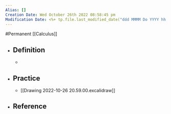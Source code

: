 ```yaml
---
Alias: []
Creation Date: Wed October 26th 2022 08:58:45 pm 
Modification Date: <%+ tp.file.last_modified_date("ddd MMMM Do YYYY hh:mm:ss a") %>
---
```

#Permanent [[Calculus]]

- ## Definition
	- 
- ## Practice
	- [[Drawing 2022-10-26 20.59.00.excalidraw]]
- ## Reference